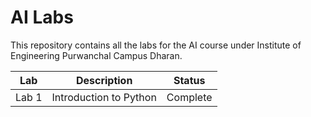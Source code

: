 # AI Labs

This repository contains all the labs for the AI course under Institute of Engineering Purwanchal Campus Dharan.

| Lab | Description | Status |
| --- | ----------- | ------ |
| Lab 1 | Introduction to Python | Complete |
